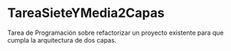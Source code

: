 # TareaSieteYMedia2Capas
Tarea de Programación sobre refactorizar un proyecto existente para que cumpla la arquitectura de dos capas.
